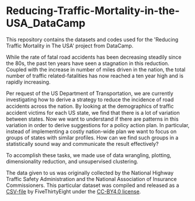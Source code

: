 # Reducing-Traffic-Mortality-in-the-USA_DataCamp
This repository contains the datasets and codes used for the 'Reducing Traffic Mortality in The USA' project from DataCamp.


While the rate of fatal road accidents has been decreasing steadily since the 80s, the past ten years have seen a stagnation in this reduction. Coupled with the increase in number of miles driven in the nation, the total number of traffic related-fatalities has now reached a ten year high and is rapidly increasing.

Per request of the US Department of Transportation, we are currently investigating how to derive a strategy to reduce the incidence of road accidents across the nation. By looking at the demographics of traﬃc accident victims for each US state, we find that there is a lot of variation between states. Now we want to understand if there are patterns in this variation in order to derive suggestions for a policy action plan. In particular, instead of implementing a costly nation-wide plan we want to focus on groups of states with similar profiles. How can we find such groups in a statistically sound way and communicate the result effectively?

To accomplish these tasks, we made use of data wrangling, plotting, dimensionality reduction, and unsupervised clustering.

The data given to us was originally collected by the National Highway Traffic Safety Administration and the National Association of Insurance Commissioners. This particular dataset was compiled and released as a <a href='https://github.com/fivethirtyeight/data/tree/master/bad-drivers'>CSV-file</a> by FiveThirtyEight under the <a href='https://github.com/%EF%AC%81vethirtyeight/data'>CC-BY4.0 license</a>.
